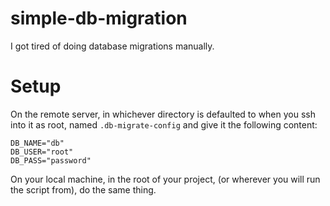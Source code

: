 # simple-db-migration
I got tired of doing database migrations manually.

# Setup
On the remote server, in whichever directory is defaulted to when you ssh into it as root, named `.db-migrate-config` and give it the following content:
```
DB_NAME="db"
DB_USER="root"
DB_PASS="password"
```

On your local machine, in the root of your project, (or wherever you will run the script from), do the same thing.
